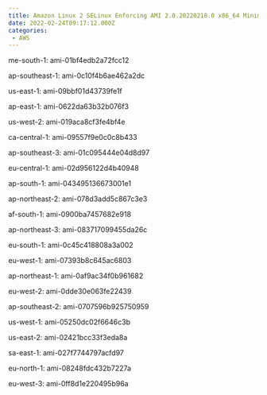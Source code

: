 ```yaml
---
title: Amazon Linux 2 SELinux Enforcing AMI 2.0.20220218.0 x86_64 Minimal HVM gp2
date: 2022-02-24T09:17:12.000Z
categories:
 - AWS
---
```


me-south-1: ami-01bf4edb2a72fcc12

ap-southeast-1: ami-0c10f4b6ae462a2dc

us-east-1: ami-09bbf01d43739fe1f

ap-east-1: ami-0622da63b32b076f3

us-west-2: ami-019aca8cf3fe4bf4e

ca-central-1: ami-09557f9e0c0c8b433

ap-southeast-3: ami-01c095444e04d8d97

eu-central-1: ami-02d956122d4b40948

ap-south-1: ami-043495136673001e1

ap-northeast-2: ami-078d3add5c867c3e3

af-south-1: ami-0900ba7457682e918

ap-northeast-3: ami-083717099455da26c

eu-south-1: ami-0c45c418808a3a002

eu-west-1: ami-07393b8c645ac6803

ap-northeast-1: ami-0af9ac34f0b961682

eu-west-2: ami-0dde30e063fe22439

ap-southeast-2: ami-0707596b925750959

us-west-1: ami-05250dc02f6646c3b

us-east-2: ami-02421bcc33f3eda8a

sa-east-1: ami-027f7744797acfd97

eu-north-1: ami-08248fdc432b7227a

eu-west-3: ami-0ff8d1e220495b96a

